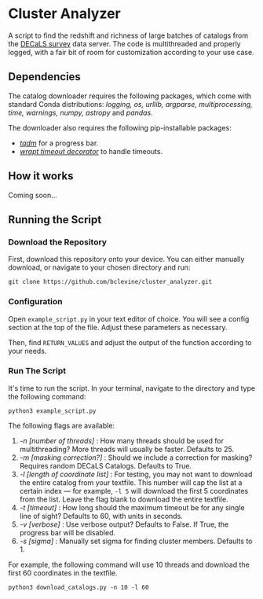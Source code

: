 # Cluster Analyzer

A script to find the redshift and richness of large batches of catalogs from the [DECaLS survey](https://www.legacysurvey.org/dr9/description/) data server. The code is multithreaded and properly logged, with a fair bit of room for customization according to your use case.

## Dependencies 
The catalog downloader requires the following packages, which come with standard Conda distributions: *logging, os, urllib, argparse, multiprocessing, time, warnings, numpy, astropy* and *pandas*.

The downloader also requires the following pip-installable packages: 
- *[tqdm](https://github.com/tqdm/tqdm)* for a progress bar. 
- *[wrapt timeout decorator](https://pypi.org/project/wrapt-timeout-decorator/)* to handle timeouts.

## How it works
Coming soon...

## Running the Script
### Download the Repository
First, download this repository onto your device. You can either manually download, or navigate to your chosen directory and run:

```
git clone https://github.com/bclevine/cluster_analyzer.git
```

### Configuration
Open `example_script.py` in your text editor of choice. You will see a config section at the top of the file. Adjust these parameters as necessary.

Then, find `RETURN_VALUES` and adjust the output of the function according to your needs.

### Run The Script
It's time to run the script. In your terminal, navigate to the directory and type the following command:

```
python3 example_script.py
```

The following flags are available:
1. *-n [number of threads]* : How many threads should be used for multithreading? More threads will usually be faster. Defaults to 25.
2. *-m [masking correction?]* : Should we include a correction for masking? Requires random DECaLS Catalogs. Defaults to True.
3. *-l [length of coordinate list]* : For testing, you may not want to download the entire catalog from your textfile. This number will cap the list at a certain index — for example, `-l 5` will download the first 5 coordinates from the list. Leave the flag blank to download the entire textfile.
4. *-t [timeout]* : How long should the maximum timeout be for any single line of sight? Defaults to 60, with units in seconds.
5. *-v [verbose]* : Use verbose output? Defaults to False. If True, the progress bar will be disabled.
6. *-s [sigma]* : Manually set sigma for finding cluster members. Defaults to 1. 

For example, the following command will use 10 threads and download the first 60 coordinates in the textfile.

```
python3 download_catalogs.py -n 10 -l 60
```

